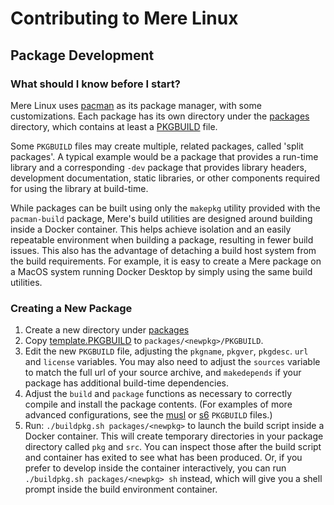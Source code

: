 # Contributing to Mere Linux

## Package Development

### What should I know before I start?

Mere Linux uses [pacman](https://archlinux.org/pacman/) as its package manager,
with some customizations. Each package has its own directory under the
[packages](packages/) directory, which contains at least a
[PKGBUILD](https://archlinux.org/pacman/PKGBUILD.5.html) file.

Some `PKGBUILD` files may create multiple, related packages, called 'split packages'.
A typical example would be a package that provides a run-time library and a
corresponding `-dev` package that provides library headers, development documentation,
static libraries, or other components required for using the library at build-time.

While packages can be built using only the `makepkg` utility provided with the
`pacman-build` package, Mere's build utilities are designed around building inside
a Docker container. This helps achieve isolation and an easily repeatable
environment when building a package, resulting in fewer build issues. This also
has the advantage of detaching a build host system from the build requirements.
For example, it is easy to create a Mere package on a MacOS system running Docker
Desktop by simply using the same build utilities.

### Creating a New Package

1. Create a new directory under [packages](packages/)
2. Copy [template.PKGBUILD](template.PKGBUILD) to `packages/<newpkg>/PKGBUILD`.
3. Edit the new `PKGBUILD` file, adjusting the `pkgname`, `pkgver`,
   `pkgdesc`. `url` and `license` variables. You may also need to adjust the
   `sources` variable to match the full url of your source archive, and
   `makedepends` if your package has additional build-time dependencies.
4. Adjust the `build` and `package` functions as necessary to correctly compile
   and install the package contents. (For examples of more advanced
   configurations, see the [musl](packages/musl/PKGBUILD) or
   [s6](packages/s6/PKGBUILD) `PKGBUILD` files.)
5. Run: `./buildpkg.sh packages/<newpkg>` to launch the build script inside a
   Docker container. This will create temporary directories in your package
   directory called `pkg` and `src`. You can inspect those after the build
   script and container has exited to see what has been produced. Or, if you
   prefer to develop inside the container interactively, you can run
   `./buildpkg.sh packages/<newpkg> sh` instead, which will give you a shell
   prompt inside the build environment container.
